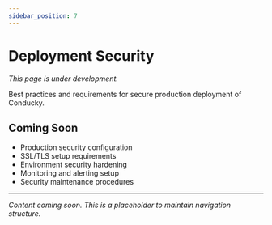```yaml
---
sidebar_position: 7
---
```


# Deployment Security

*This page is under development.*

Best practices and requirements for secure production deployment of Conducky.

## Coming Soon

- Production security configuration
- SSL/TLS setup requirements
- Environment security hardening
- Monitoring and alerting setup
- Security maintenance procedures

---

*Content coming soon. This is a placeholder to maintain navigation structure.* 